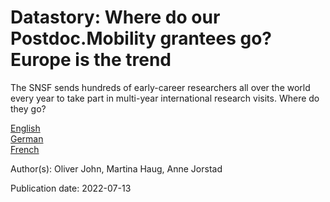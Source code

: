 # Datastory: Where do our Postdoc.Mobility grantees go? Europe is the trend

The SNSF sends hundreds of early-career researchers all over the world every year to take part in multi-year international research visits. Where do they go?

[English](https://data.snf.ch/stories/where-do-our-postdoc-mobility-grantees-go-en.html)  
[German](https://data.snf.ch/stories/wohin-gehen-unsere-postdoc-mobility-stipendiatinnen-und-stipendiaten-de.html)  
[French](https://data.snf.ch/stories/ou-vont-nos-boursieres-et-boursiers-postdoc-mobility-fr.html)  

Author(s): Oliver John, Martina Haug, Anne Jorstad

Publication date: 2022-07-13
